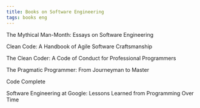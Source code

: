 ```yaml
---
title: Books on Software Engineering 
tags: books eng
---
```



The Mythical Man-Month: Essays on Software Engineering

Clean Code: A Handbook of Agile Software Craftsmanship

The Clean Coder: A Code of Conduct for Professional Programmers

The Pragmatic Programmer: From Journeyman to Master

Code Complete

Software Engineering at Google: Lessons Learned from Programming Over Time

